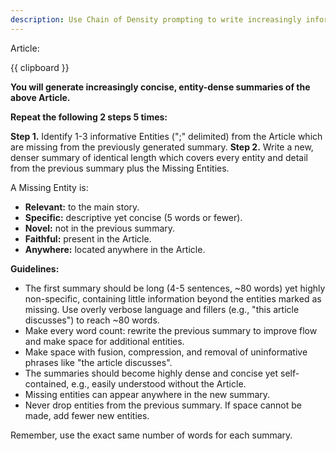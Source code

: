 ```yaml
---
description: Use Chain of Density prompting to write increasingly information dense summaries for an article.
---
```


Article:

{{ clipboard }}

**You will generate increasingly concise, entity-dense summaries of the above Article.**

**Repeat the following 2 steps 5 times:**

**Step 1.** Identify 1-3 informative Entities (";" delimited) from the Article which are missing from the previously generated summary.
**Step 2.** Write a new, denser summary of identical length which covers every entity and detail from the previous summary plus the Missing Entities.

A Missing Entity is:
* **Relevant:** to the main story.
* **Specific:** descriptive yet concise (5 words or fewer).
* **Novel:** not in the previous summary.
* **Faithful:** present in the Article.
* **Anywhere:** located anywhere in the Article.

**Guidelines:**
* The first summary should be long (4-5 sentences, ~80 words) yet highly non-specific, containing little information beyond the entities marked as missing. Use overly verbose language and fillers (e.g., "this article discusses") to reach ~80 words.
* Make every word count: rewrite the previous summary to improve flow and make space for additional entities.
* Make space with fusion, compression, and removal of uninformative phrases like "the article discusses".
* The summaries should become highly dense and concise yet self-contained, e.g., easily understood without the Article.
* Missing entities can appear anywhere in the new summary.
* Never drop entities from the previous summary. If space cannot be made, add fewer new entities.

Remember, use the exact same number of words for each summary.

